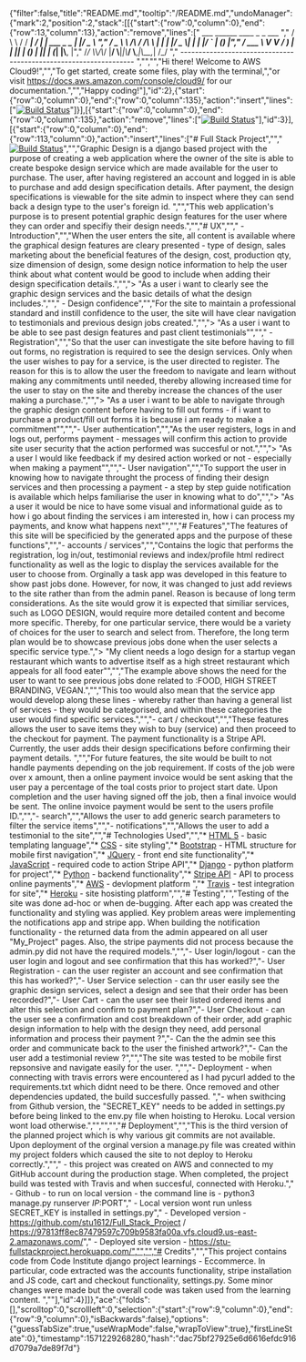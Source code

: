 {"filter":false,"title":"README.md","tooltip":"/README.md","undoManager":{"mark":2,"position":2,"stack":[[{"start":{"row":0,"column":0},"end":{"row":13,"column":13},"action":"remove","lines":["         ___        ______     ____ _                 _  ___  ","        / \\ \\      / / ___|   / ___| | ___  _   _  __| |/ _ \\ ","       / _ \\ \\ /\\ / /\\___ \\  | |   | |/ _ \\| | | |/ _` | (_) |","      / ___ \\ V  V /  ___) | | |___| | (_) | |_| | (_| |\\__, |","     /_/   \\_\\_/\\_/  |____/   \\____|_|\\___/ \\__,_|\\__,_|  /_/ "," ----------------------------------------------------------------- ","","","Hi there! Welcome to AWS Cloud9!","","To get started, create some files, play with the terminal,","or visit https://docs.aws.amazon.com/console/cloud9/ for our documentation.","","Happy coding!"],"id":2},{"start":{"row":0,"column":0},"end":{"row":0,"column":135},"action":"insert","lines":["[![Build Status](https://travis-ci.org/stu1612/Full_Stack_Project.svg?branch=master)](https://travis-ci.org/stu1612/Full_Stack_Project)"]}],[{"start":{"row":0,"column":0},"end":{"row":0,"column":135},"action":"remove","lines":["[![Build Status](https://travis-ci.org/stu1612/Full_Stack_Project.svg?branch=master)](https://travis-ci.org/stu1612/Full_Stack_Project)"],"id":3}],[{"start":{"row":0,"column":0},"end":{"row":113,"column":0},"action":"insert","lines":["# Full Stack Project","","[![Build Status](https://travis-ci.org/stu1612/Full_Stack_Project.svg?branch=master)](https://travis-ci.org/stu1612/Full_Stack_Project)","","Graphic Design is a django based project with the purpose of creating a web application where the owner of the site is able to create bespoke design service which are made available for the user to purchase.  The user, after having registered an account and logged in is able to purchase and add design specification details.  After payment, the design specifications is viewable for the site admin to inspect where they can send back a design type to the user's foreign id.  ","","This web application's purpose is to present potential graphic design features for the user where they can order and specifiy their design needs.","","# UX","","  - Introduction","","When the user enters the site, all content is available where the graphical design features are cleary presented - type of design, sales marketing about the beneficial features of the design, cost, production qty, size dimension of design, some design notice information to help the user think about what content would be good to include when adding their design specification details.","","> \"As a user i want to clearly see the graphic design services and the basic details of what the design includes.","","  - Design confidence","","For the site to maintain a professional standard and instill confidence to the user, the site will have clear navigation to testimonials and previous design jobs created.","","> \"As a user i want to be able to see past design features and past client testimonials\"","","  - Registration","","So that the user can investigate the site before having to fill out forms, no registration is required to see the design services.  Only when the user wishes to pay for a service, is the user directed to register.  The reason for this is to allow the user the freedom to navigate and learn without making any commitments until needed, thereby allowing increased time for the user to stay on the site and thereby increase the chances of the user making a purchase.","","> \"As a user i want to be able to navigate through the graphic design content before having to fill out forms - if i want to purchase a product/fill out forms it is because i am ready to make a commitment\"","","- User authentication","","As the user registers, logs in and logs out, performs payment - messages will confirm this action to provide site user security that the action performed was succesful or not.","","> \"As a user I would like feedback if my desired action worked or not - especially when making a payment\"","","- User navigation","","To support the user in knowing how to navigate throught the process of finding their design services and then processing a payment - a step by step guide notification is available which helps familiarise the user in knowing what to do","","> \"As a user it would be nice to have some visual and informational guide as to how i go about finding the services i am interested in, how i can process my payments, and know what happens next\"","","# Features","The features of this site will be specificied by the generated apps and the purpose of these functions","","- accounts / services","","Contains the logic that performs the registration, log in/out, testimonial reviews and index/profile html redirect functionality as well as the logic to display the services available for the user to choose from.  Orginally a task app was developed in this feature to show past jobs done.  However, for now, it was changed to just add reviews to the site rather than from the admin panel.  Reason is because of long term considerations.  As the site would grow it is expected that similiar services, such as LOGO DESIGN, would require more detailed content and become more specific.  Thereby, for one particular service, there would be a variety of choices for the user to search and select from.  Therefore, the long term plan would be to showcase previous jobs done when the user selects a specific service type.","> \"My client needs a logo design for a startup vegan restaurant which wants to advertise itself as a high street restaurant which appeals for all food eater\"","","The example above shows the need for the user to want to see previous jobs done related to :FOOD, HIGH STREET BRANDING, VEGAN.","","This too would also mean that the service app would develop along these lines - whereby rather than having a general list of services - they would be categorised, and within these categories the user would find specific services.","","- cart / checkout","","These features allows the user to save items they wish to buy (service) and then proceed to the checkout for payment.  The payment functionality is a Stripe API.  Currently, the user adds their design specifications before confirming their payment details.  ","","For future features, the site would be built to not handle payments depending on the job requirement.  If costs of the job were over x amount, then a online payment invoice would be sent asking that the user pay a percentage of the toal costs prior to project start date.  Upon completion and the user having signed off the job, then a final invoice would be sent.  The online invoice payment would be sent to the users profile ID.","","- search","","Allows the user to add generic search parameters to filter the service items","","- notifications","","Allows the user to add a testimonial to the site","","# Technologies Used","","* [HTML 5](https://html.spec.whatwg.org/) - basic templating language","* [CSS](https://developer.mozilla.org/en-US/docs/Web/CSS/Reference) - site styling","* [Bootstrap](https://getbootstrap.com/) - HTML structure for mobile first navigation","* [JQuery](https://code.jquery.com/) - front end site functionality","* [JavaScript](https://www.keycdn.com/support/javascript-cdn-resources) - required code to action Stripe API","* [Django](https://www.djangoproject.com/) - python platform for project","* [Python](https://www.python.org/) - backend functionality","* [Stripe API](https://stripe.com/en-se) - API to process online payments","* [AWS](https://aws.amazon.com/) - devlopment platform ","* [Travis](https://travis-ci.org/) - test integration for site","* [Heroku](https://dashboard.heroku.com/) - site hosisting platform","","# Testing","","Testing of the site was done ad-hoc or when de-bugging.  After each app was created the functionality and styling was applied.  Key problem areas were implementing the notifications app and stripe app.  When building the notification functionality - the returned data from the admin appeared on all user \"My_Project\" pages.  Also, the stripe payments did not process because the admin.py did not have the required models.","","- User login/logout - can the user login and logout and see confirmation that this has worked?","- User Registration - can the user register an account and see confirmation that this has worked?","- User Service selection - can thr user easily see the graphic design services, select a design and see that their order has been recorded?","- User Cart - can the user see their listed ordered items and alter this selection and confirm to payment plan?","- User Checkout - can the user see a confirmation and cost breakdown of their order, add graphic design information to help with the design they need, add personal information and process their payment ?","- Can the the admin see this order and communicate back to the user the finished artwork?","- Can the user add a testimonial review ?","","The site was tested to be mobile first repsonsive and navigate easily for the user. ","","- Deployment - when connecting with travis errors were encountered as I had pycurl added to the requirements.txt which didnt need to be there.  Once removed and other dependencies updated, the build succesfully passed.  ","- when swithcing from Github version, the \"SECRET_KEY\" needs to be added in settings.py before being linked to the env.py file when hoisting to Heroku.  Local version wont load otherwise.","","","","# Deployment","","This is the third version of the planned project which is why various git commits are not available.  Upon deployment of the orginal version a manage.py file was created within my project folders which caused the site to not deploy to Heroku correctly.",""," - this project was created on AWS and connected to my GitHub account during the production stage.  When completed, the project build was tested with Travis and when succesful, connected with Heroku."," - Github - to run on local version - the command line is - python3 manage.py runserver $IP:$PORT"," - Local version wont run unless SECRET_KEY is installed in settings.py"," - Developed version - https://github.com/stu1612/Full_Stack_Project / https://97813ff8ec87479597c709b9583fa00a.vfs.cloud9.us-east-2.amazonaws.com/"," - Deployed site version - https://stu-fullstackproject.herokuapp.com/","","","# Credits","","This project contains code from Code Institute django project learnings - Eccommerce.  In particular, code extracted was the accounts functionality, stripe installation and JS code, cart and checkout functionality, settings.py.  Some minor changes were made but the overall code was taken used from the learning content.  ",""],"id":4}]]},"ace":{"folds":[],"scrolltop":0,"scrollleft":0,"selection":{"start":{"row":9,"column":0},"end":{"row":9,"column":0},"isBackwards":false},"options":{"guessTabSize":true,"useWrapMode":false,"wrapToView":true},"firstLineState":0},"timestamp":1571229268280,"hash":"dac75bf27925e6d6616efdc916d7079a7de89f7d"}